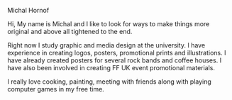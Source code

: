   Michal Hornof

Hi,
My name is Michal and I like to look for ways to make things more original and above all tightened to the end.

Right now I study graphic and media design at the university.
I have experience in creating logos, posters, promotional prints and illustrations.
I have already created posters for several rock bands and coffee houses. I have also been involved in creating FF UK event promotional materials.

I really love cooking, painting, meeting with friends along with playing computer games in my free time.
